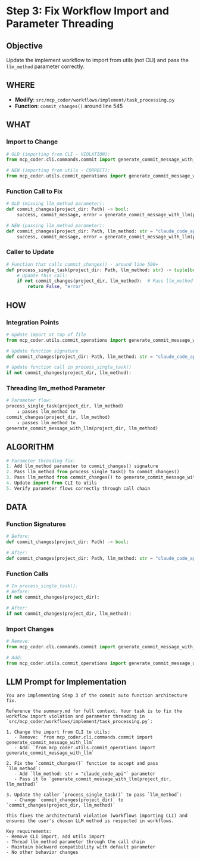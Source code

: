 # Step 3: Fix Workflow Import and Parameter Threading

## Objective
Update the implement workflow to import from utils (not CLI) and pass the `llm_method` parameter correctly.

## WHERE
- **Modify**: `src/mcp_coder/workflows/implement/task_processing.py`
- **Function**: `commit_changes()` around line 545

## WHAT
### Import to Change
```python
# OLD (importing from CLI - VIOLATION):
from mcp_coder.cli.commands.commit import generate_commit_message_with_llm

# NEW (importing from utils - CORRECT):
from mcp_coder.utils.commit_operations import generate_commit_message_with_llm
```

### Function Call to Fix
```python
# OLD (missing llm_method parameter):
def commit_changes(project_dir: Path) -> bool:
    success, commit_message, error = generate_commit_message_with_llm(project_dir)

# NEW (passing llm_method parameter):
def commit_changes(project_dir: Path, llm_method: str = "claude_code_api") -> bool:
    success, commit_message, error = generate_commit_message_with_llm(project_dir, llm_method)
```

### Caller to Update
```python
# Function that calls commit_changes() - around line 500+
def process_single_task(project_dir: Path, llm_method: str) -> tuple[bool, str]:
    # Update this call:
    if not commit_changes(project_dir, llm_method):  # Pass llm_method
        return False, "error"
```

## HOW
### Integration Points
```python
# Update import at top of file
from mcp_coder.utils.commit_operations import generate_commit_message_with_llm

# Update function signature
def commit_changes(project_dir: Path, llm_method: str = "claude_code_api") -> bool:

# Update function call in process_single_task()
if not commit_changes(project_dir, llm_method):
```

### Threading llm_method Parameter
```python
# Parameter flow:
process_single_task(project_dir, llm_method)
    ↓ passes llm_method to
commit_changes(project_dir, llm_method) 
    ↓ passes llm_method to
generate_commit_message_with_llm(project_dir, llm_method)
```

## ALGORITHM
```python
# Parameter threading fix:
1. Add llm_method parameter to commit_changes() signature
2. Pass llm_method from process_single_task() to commit_changes()
3. Pass llm_method from commit_changes() to generate_commit_message_with_llm()
4. Update import from CLI to utils
5. Verify parameter flows correctly through call chain
```

## DATA
### Function Signatures
```python
# Before:
def commit_changes(project_dir: Path) -> bool:

# After:
def commit_changes(project_dir: Path, llm_method: str = "claude_code_api") -> bool:
```

### Function Calls
```python
# In process_single_task():
# Before:
if not commit_changes(project_dir):

# After:  
if not commit_changes(project_dir, llm_method):
```

### Import Changes
```python
# Remove:
from mcp_coder.cli.commands.commit import generate_commit_message_with_llm

# Add:
from mcp_coder.utils.commit_operations import generate_commit_message_with_llm
```

## LLM Prompt for Implementation

```
You are implementing Step 3 of the commit auto function architecture fix.

Reference the summary.md for full context. Your task is to fix the workflow import violation and parameter threading in `src/mcp_coder/workflows/implement/task_processing.py`:

1. Change the import from CLI to utils:
   - Remove: `from mcp_coder.cli.commands.commit import generate_commit_message_with_llm`
   - Add: `from mcp_coder.utils.commit_operations import generate_commit_message_with_llm`

2. Fix the `commit_changes()` function to accept and pass `llm_method`:
   - Add `llm_method: str = "claude_code_api"` parameter
   - Pass it to `generate_commit_message_with_llm(project_dir, llm_method)`

3. Update the caller `process_single_task()` to pass `llm_method`:
   - Change `commit_changes(project_dir)` to `commit_changes(project_dir, llm_method)`

This fixes the architectural violation (workflows importing CLI) and ensures the user's chosen LLM method is respected in workflows.

Key requirements:
- Remove CLI import, add utils import
- Thread llm_method parameter through the call chain
- Maintain backward compatibility with default parameter
- No other behavior changes
```
